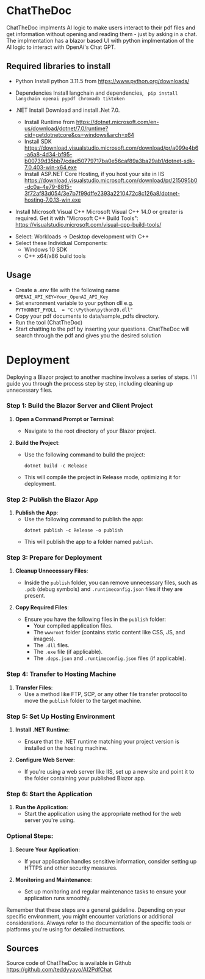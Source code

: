 # ChatTheDoc
ChatTheDoc implments AI logic to make users interact to their pdf files and get information without opening and reading them - just by asking in a chat. 
The implmentation has a blazor based UI with python implmentation of the AI logic to interact with OpenAi's Chat GPT. 

## Required libraries to install 
* Python
Install python 3.11.5 from https://www.python.org/downloads/

* Dependencies
Install langchain and dependencies, 
``` pip install langchain openai pypdf chromadb tiktoken```

* .NET Install 
	Download and install .Net 7.0.
	- Install Runtime from https://dotnet.microsoft.com/en-us/download/dotnet/7.0/runtime?cid=getdotnetcore&os=windows&arch=x64
	- Install SDK https://download.visualstudio.microsoft.com/download/pr/a099e4b6-a6a8-4d34-bf95-b00739d35bb7/cdad50779717ba0e56caf89a3ba29ab1/dotnet-sdk-7.0.403-win-x64.exe
	- Install ASP.NET Core Hosting, if you host your site in IIS
	https://download.visualstudio.microsoft.com/download/pr/215095b0-dc0a-4e79-8815-3f72af83d054/3e7b7f99dffe2393a2210472c8c126a8/dotnet-hosting-7.0.13-win.exe

* Install Microsoft Visual C++ Microsoft Visual C++ 14.0 or greater is required. Get it with "Microsoft C++ Build Tools": https://visualstudio.microsoft.com/visual-cpp-build-tools/

- Select: Workloads → Desktop development with C++
- Select these Individual Components:
   - Windows 10 SDK
   - C++ x64/x86 build tools

## Usage
- Create a .env file with the following name\
     ```OPENAI_API_KEY=Your_OpenAI_API_Key ```
- Set envronment variable to your python dll e.g.\
     ```PYTHONNET_PYDLL  = "C:\Python\python39.dll" ```
- Copy your pdf documents to data/sample_pdfs directory.
- Run the tool (ChatTheDoc)
- Start chatting to the pdf by inserting your questions. ChatTheDoc will search through the pdf and gives you the desired solution

# Deployment
Deploying a Blazor project to another machine involves a series of steps. I'll guide you through the process step by step, including cleaning up unnecessary files.

### Step 1: Build the Blazor Server and Client Project

1. **Open a Command Prompt or Terminal**:
   - Navigate to the root directory of your Blazor project.

2. **Build the Project**:
   - Use the following command to build the project:
     ```
     dotnet build -c Release
     ```
   - This will compile the project in Release mode, optimizing it for deployment.

### Step 2: Publish the Blazor App

1. **Publish the App**:
   - Use the following command to publish the app:
     ```
     dotnet publish -c Release -o publish
     ```
   - This will publish the app to a folder named `publish`.

### Step 3: Prepare for Deployment

1. **Cleanup Unnecessary Files**:
   - Inside the `publish` folder, you can remove unnecessary files, such as `.pdb` (debug symbols) and `.runtimeconfig.json` files if they are present.

2. **Copy Required Files**:
   - Ensure you have the following files in the `publish` folder:
     - Your compiled application files.
     - The `wwwroot` folder (contains static content like CSS, JS, and images).
     - The `.dll` files.
     - The `.exe` file (if applicable).
     - The `.deps.json` and `.runtimeconfig.json` files (if applicable).

### Step 4: Transfer to Hosting Machine

1. **Transfer Files**:
   - Use a method like FTP, SCP, or any other file transfer protocol to move the `publish` folder to the target machine.

### Step 5: Set Up Hosting Environment

1. **Install .NET Runtime**:
   - Ensure that the .NET runtime matching your project version is installed on the hosting machine.

2. **Configure Web Server**:
   - If you're using a web server like IIS, set up a new site and point it to the folder containing your published Blazor app.

### Step 6: Start the Application

1. **Run the Application**:
   - Start the application using the appropriate method for the web server you're using.

### Optional Steps:

1. **Secure Your Application**:
   - If your application handles sensitive information, consider setting up HTTPS and other security measures.

2. **Monitoring and Maintenance**:
   - Set up monitoring and regular maintenance tasks to ensure your application runs smoothly.

Remember that these steps are a general guideline. Depending on your specific environment, you might encounter variations or additional considerations. Always refer to the documentation of the specific tools or platforms you're using for detailed instructions. 

## Sources
Source code of ChatTheDoc is available in Github https://github.com/teddyyayo/AI2PdfChat